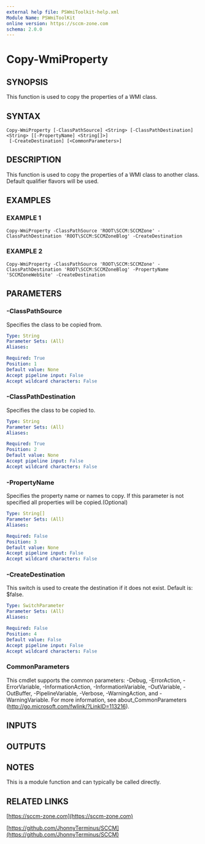 ```yaml
---
external help file: PSWmiToolkit-help.xml
Module Name: PSWmiToolKit
online version: https://sccm-zone.com
schema: 2.0.0
---
```


# Copy-WmiProperty

## SYNOPSIS
This function is used to copy the properties of a WMI class.

## SYNTAX

```
Copy-WmiProperty [-ClassPathSource] <String> [-ClassPathDestination] <String> [[-PropertyName] <String[]>]
 [-CreateDestination] [<CommonParameters>]
```

## DESCRIPTION
This function is used to copy the properties of a WMI class to another class.
Default qualifier flavors will be used.

## EXAMPLES

### EXAMPLE 1
```
Copy-WmiProperty -ClassPathSource 'ROOT\SCCM:SCCMZone' -ClassPathDestination 'ROOT\SCCM:SCCMZoneBlog' -CreateDestination
```

### EXAMPLE 2
```
Copy-WmiProperty -ClassPathSource 'ROOT\SCCM:SCCMZone' -ClassPathDestination 'ROOT\SCCM:SCCMZoneBlog' -PropertyName 'SCCMZoneWebSite' -CreateDestination
```

## PARAMETERS

### -ClassPathSource
Specifies the class to be copied from.

```yaml
Type: String
Parameter Sets: (All)
Aliases:

Required: True
Position: 1
Default value: None
Accept pipeline input: False
Accept wildcard characters: False
```

### -ClassPathDestination
Specifies the class to be copied to.

```yaml
Type: String
Parameter Sets: (All)
Aliases:

Required: True
Position: 2
Default value: None
Accept pipeline input: False
Accept wildcard characters: False
```

### -PropertyName
Specifies the property name or names to copy.
If this parameter is not specified all properties will be copied.(Optional)

```yaml
Type: String[]
Parameter Sets: (All)
Aliases:

Required: False
Position: 3
Default value: None
Accept pipeline input: False
Accept wildcard characters: False
```

### -CreateDestination
This switch is used to create the destination if it does not exist.
Default is: $false.

```yaml
Type: SwitchParameter
Parameter Sets: (All)
Aliases:

Required: False
Position: 4
Default value: False
Accept pipeline input: False
Accept wildcard characters: False
```

### CommonParameters
This cmdlet supports the common parameters: -Debug, -ErrorAction, -ErrorVariable, -InformationAction, -InformationVariable, -OutVariable, -OutBuffer, -PipelineVariable, -Verbose, -WarningAction, and -WarningVariable.
For more information, see about_CommonParameters (http://go.microsoft.com/fwlink/?LinkID=113216).

## INPUTS

## OUTPUTS

## NOTES
This is a module function and can typically be called directly.

## RELATED LINKS

[https://sccm-zone.com](https://sccm-zone.com)

[https://github.com/JhonnyTerminus/SCCM](https://github.com/JhonnyTerminus/SCCM)

